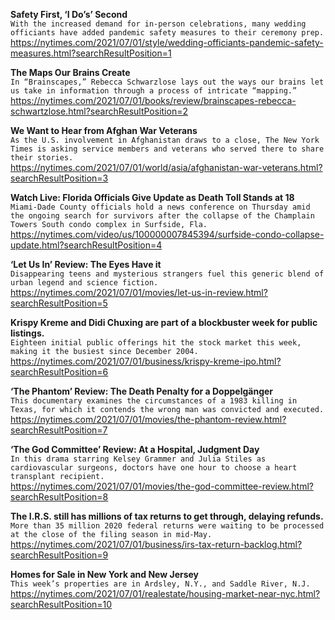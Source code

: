 **Safety First, ‘I Do’s’ Second**\
`With the increased demand for in-person celebrations, many wedding officiants have added pandemic safety measures to their ceremony prep.`\
https://nytimes.com/2021/07/01/style/wedding-officiants-pandemic-safety-measures.html?searchResultPosition=1

**The Maps Our Brains Create**\
`In “Brainscapes,” Rebecca Schwarzlose lays out the ways our brains let us take in information through a process of intricate “mapping.”`\
https://nytimes.com/2021/07/01/books/review/brainscapes-rebecca-schwartzlose.html?searchResultPosition=2

**We Want to Hear from Afghan War Veterans**\
`As the U.S. involvement in Afghanistan draws to a close, The New York Times is asking service members and veterans who served there to share their stories.`\
https://nytimes.com/2021/07/01/world/asia/afghanistan-war-veterans.html?searchResultPosition=3

**Watch Live: Florida Officials Give Update as Death Toll Stands at 18**\
`Miami-Dade County officials hold a news conference on Thursday amid the ongoing search for survivors after the collapse of the Champlain Towers South condo complex in Surfside, Fla.`\
https://nytimes.com/video/us/100000007845394/surfside-condo-collapse-update.html?searchResultPosition=4

**‘Let Us In’ Review: The Eyes Have it**\
`Disappearing teens and mysterious strangers fuel this generic blend of urban legend and science fiction.`\
https://nytimes.com/2021/07/01/movies/let-us-in-review.html?searchResultPosition=5

**Krispy Kreme and Didi Chuxing are part of a blockbuster week for public listings.**\
`Eighteen initial public offerings hit the stock market this week, making it the busiest since December 2004.`\
https://nytimes.com/2021/07/01/business/krispy-kreme-ipo.html?searchResultPosition=6

**‘The Phantom’ Review: The Death Penalty for a Doppelgänger**\
`This documentary examines the circumstances of a 1983 killing in Texas, for which it contends the wrong man was convicted and executed.`\
https://nytimes.com/2021/07/01/movies/the-phantom-review.html?searchResultPosition=7

**‘The God Committee’ Review: At a Hospital, Judgment Day**\
`In this drama starring Kelsey Grammer and Julia Stiles as cardiovascular surgeons, doctors have one hour to choose a heart transplant recipient.`\
https://nytimes.com/2021/07/01/movies/the-god-committee-review.html?searchResultPosition=8

**The I.R.S. still has millions of tax returns to get through, delaying refunds.**\
`More than 35 million 2020 federal returns were waiting to be processed at the close of the filing season in mid-May.`\
https://nytimes.com/2021/07/01/business/irs-tax-return-backlog.html?searchResultPosition=9

**Homes for Sale in New York and New Jersey**\
`This week’s properties are in Ardsley, N.Y., and Saddle River, N.J.`\
https://nytimes.com/2021/07/01/realestate/housing-market-near-nyc.html?searchResultPosition=10

